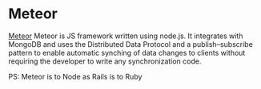 # Meteor

[Meteor](https://www.meteor.com/) Meteor is JS framework written using node.js. It integrates with MongoDB and uses the Distributed Data Protocol and a publish–subscribe pattern to enable automatic synching of data changes to clients without requiring the developer to write any synchronization code. 

PS: Meteor is to Node as Rails is to Ruby
